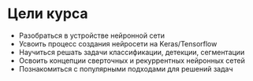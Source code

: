 # Цели курса

- Разобраться в устройстве нейронной сети
- Усвоить процесс создания нейросети на Keras/Tensorflow
- Научиться решать задачи классификации, детекции, сегментации
- Освоить концепции сверточных и рекуррентных нейронных сетей
- Познакомиться с популярными подходами для решений задач